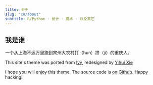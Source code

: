 ```yaml
---
title: 关于
slug: "cn/about"
subtitle: R/Python · 统计 · 魔术 · 以及其它
---
```

## 我是谁

一个从上海不远万里跑到宾州大农村打（hun）拼（ji）的重庆人。



This site's theme was ported from [Ivy](https://github.com/dmulholland/ivy), redesigned by [Yihui Xie](https://yihui.name/)

I hope you will enjoy this theme. The source code is [on Github](https://github.com/yihui/hugo-ivy). Happy hacking!
